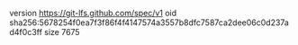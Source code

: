 version https://git-lfs.github.com/spec/v1
oid sha256:5678254f0ea7f3f86f4f4147574a3557b8dfc7587ca2dee06c0d237ad4f0c3ff
size 7675
